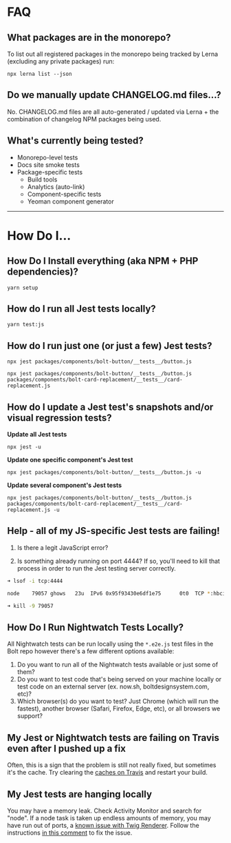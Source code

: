 # FAQ

## What packages are in the monorepo?

To list out all registered packages in the monorepo being tracked by Lerna (excluding any private packages) run:

```
npx lerna list --json
```

## Do we manually update CHANGELOG.md files...?

No. CHANGELOG.md files are all auto-generated / updated via Lerna + the combination of changelog NPM packages being used.

## What's currently being tested?

- Monorepo-level tests
- Docs site smoke tests
- Package-specific tests
  - Build tools
  - Analytics (auto-link)
  - Component-specific tests
  - Yeoman component generator

<hr>

# How Do I...

## How Do I Install everything (aka NPM + PHP dependencies)?

```
yarn setup
```

## How do I run all Jest tests locally?

```
yarn test:js
```

## How do I run just one (or just a few) Jest tests?

```
npx jest packages/components/bolt-button/__tests__/button.js
```

```
npx jest packages/components/bolt-button/__tests__/button.js packages/components/bolt-card-replacement/__tests__/card-replacement.js
```

## How do I update a Jest test's snapshots and/or visual regression tests?

**Update all Jest tests**

```
npx jest -u
```

**Update one specific component's Jest test**

```
npx jest packages/components/bolt-button/__tests__/button.js -u
```

**Update several component's Jest tests**

```
npx jest packages/components/bolt-button/__tests__/button.js packages/components/bolt-card-replacement/__tests__/card-replacement.js -u
```

## Help - all of my JS-specific Jest tests are failing!

1. Is there a legit JavaScript error?

2. Is something already running on port 4444? If so, you'll need to kill that process in order to run the Jest testing server correctly.

```bash
➜ lsof -i tcp:4444

node    79057 ghows   23u  IPv6 0x95f93430e6df1e75      0t0  TCP *:hbci (LISTEN)

➜ kill -9 79057
```

## How Do I Run Nightwatch Tests Locally?

All Nightwatch tests can be run locally using the `*.e2e.js` test files in the Bolt repo however there's a few different options available:

1. Do you want to run all of the Nightwatch tests available or just some of them?
2. Do you want to test code that's being served on your machine locally or test code on an external server (ex. now.sh, boltdesignsystem.com, etc)?
3. Which browser(s) do you want to test? Just Chrome (which will run the fastest), another browser (Safari, Firefox, Edge, etc), or all browsers we support?

## My Jest or Nightwatch tests are failing on Travis even after I pushed up a fix

Often, this is a sign that the problem is still not really fixed, but sometimes it's the cache. Try clearing the [caches on Travis](https://travis-ci.com/github/boltdesignsystem/bolt/caches) and restart your build.

## My Jest tests are hanging locally

You may have a memory leak. Check Activity Monitor and search for "node". If a node task is taken up endless amounts of memory, you may have run out of ports, a [known issue with Twig Renderer](https://github.com/knapsack-cloud/twig-renderer/issues/55). Follow the instructions [in this comment](https://github.com/knapsack-cloud/twig-renderer/issues/55#issuecomment-640786016) to fix the issue.
